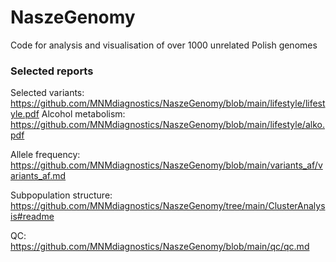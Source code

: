 # NaszeGenomy
Code for analysis and visualisation of over 1000 unrelated Polish genomes

### Selected reports

Selected variants: https://github.com/MNMdiagnostics/NaszeGenomy/blob/main/lifestyle/lifestyle.pdf
Alcohol metabolism: https://github.com/MNMdiagnostics/NaszeGenomy/blob/main/lifestyle/alko.pdf

Allele frequency: https://github.com/MNMdiagnostics/NaszeGenomy/blob/main/variants_af/variants_af.md

Subpopulation structure: https://github.com/MNMdiagnostics/NaszeGenomy/tree/main/ClusterAnalysis#readme

QC: https://github.com/MNMdiagnostics/NaszeGenomy/blob/main/qc/qc.md
